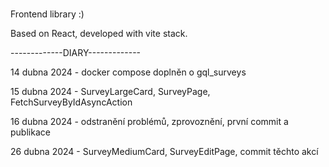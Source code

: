 # 

Frontend library :)

Based on React, developed with vite stack.

-------------DIARY-------------

14 dubna 2024 - docker compose doplněn o gql_surveys

15 dubna 2024 - SurveyLargeCard, SurveyPage, FetchSurveyByIdAsyncAction
       
16 dubna 2024 - odstranění problémů, zprovoznění, první commit a publikace

26 dubna 2024 - SurveyMediumCard, SurveyEditPage, commit těchto akcí
